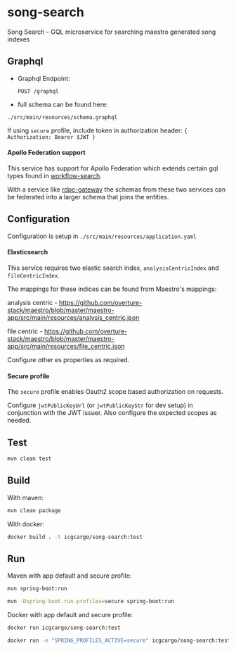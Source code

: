 # song-search
Song Search - GQL microservice for searching maestro generated song indexes

## Graphql

* Graphql Endpoint:

    `POST /graphql`

* full schema can be found here: 

`./src/main/resources/schema.graphql`

If using `secure` profile, include token in authorization header: `{ Authorization: Bearer $JWT }`

#### Apollo Federation support
This service has support for Apollo Federation which extends certain gql types found in [workflow-search](https://github.com/icgc-argo/workflow-search).
 
With a service like [rdpc-gateway](https://github.com/icgc-argo/rdpc-gateway) the schemas from these two services can be federated into a larger schema that joins the entities.  

## Configuration

Configuration is setup in `./src/main/resources/application.yaml`

#### Elasticsearch
This service requires two elastic search index, `analysisCentricIndex` and `fileCentricIndex`. 

The mappings for these indices can be found from Maestro's mappings: 

analysis centric - https://github.com/overture-stack/maestro/blob/master/maestro-app/src/main/resources/analysis_centric.json

file centric - https://github.com/overture-stack/maestro/blob/master/maestro-app/src/main/resources/file_centric.json

Configure other es properties as required.

#### Secure profile
 The `secure` profile enables Oauth2 scope based authorization on requests. 
 
 Configure `jwtPublicKeyUrl` (or `jwtPublicKeyStr` for dev setup) in conjunction with the JWT issuer. Also configure the expected scopes as needed.

## Test
```bash
mvn clean test
```

## Build
With maven:
```bash
mvn clean package
```
With docker:
```bash 
docker build . -t icgcargo/song-search:test
```

## Run
Maven with app default and secure profile:
```bash
mvn spring-boot:run
```
```bash
mvn -Dspring-boot.run.profiles=secure spring-boot:run
```

Docker with app default and secure profile:
```bash
docker run icgcargo/song-search:test
```
```bash
docker run -e "SPRING_PROFILES_ACTIVE=secure" icgcargo/song-search:test
```
